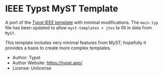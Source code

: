 # IEEE Typst MyST Template

A port of the [Typst IEEE template](https://github.com/typst/templates/tree/main/ieee) with minimal modifications. The `main.typ` file has been updated to allow `myst-templates + jtex` to fill in data from `MyST`.

This template includes very minimal features from MyST; hopefully it provides a basis to create more complex templates.

[](thumbnail.png)

- Author: Typst
- Author Website: https://typst.app/
- License: Unlicense
